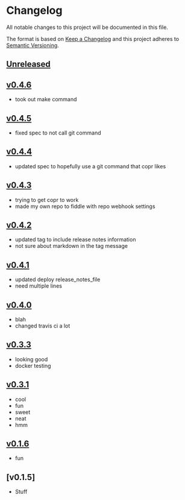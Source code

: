 # Changelog
All notable changes to this project will be documented in this file.

The format is based on [Keep a Changelog](http://keepachangelog.com/en/1.0.0/)
and this project adheres to [Semantic Versioning](http://semver.org/spec/v2.0.0.html).

## [Unreleased]

## [v0.4.6]
- took out make command

## [v0.4.5]
- fixed spec to not call git command

## [v0.4.4]
- updated spec to hopefully use a git command that copr likes

## [v0.4.3]
- trying to get copr to work
- made my own repo to fiddle with repo webhook settings

## [v0.4.2]
- updated tag to include release notes information
- not sure about markdown in the tag message

## [v0.4.1]
- updated deploy release_notes_file
- need multiple lines

## [v0.4.0]
- blah
- changed travis ci a lot

## [v0.3.3]
- looking good
- docker testing

## [v0.3.1]
- cool
- fun
- sweet
- neat
- hmm

## [v0.1.6]
- fun

## [v0.1.5]
- Stuff

[Unreleased]: https://github.com/kcajmagic/testing/compare/v0.4.6...HEAD
[v0.4.6]: https://github.com/kcajmagic/testing/compare/v0.4.5...v0.4.6
[v0.4.5]: https://github.com/kcajmagic/testing/compare/v0.4.4...v0.4.5
[v0.4.4]: https://github.com/kcajmagic/testing/compare/v0.4.3...v0.4.4
[v0.4.3]: https://github.com/kcajmagic/testing/compare/v0.4.2...v0.4.3
[v0.4.2]: https://github.com/kcajmagic/testing/compare/v0.4.1...v0.4.2
[v0.4.1]: https://github.com/kcajmagic/testing/compare/v0.4.0...v0.4.1
[v0.4.0]: https://github.com/kcajmagic/testing/compare/v0.3.3...v0.4.0
[v0.3.3]: https://github.com/kcajmagic/testing/compare/v0.3.3-rc.1...v0.3.3
[v0.3.1]: https://github.com/kcajmagic/testing/compare/v0.3.1-rc.4...v0.3.1
[v0.1.6]: https://github.com/kcajmagic/testing/compare/v0.1.5...v0.1.5
